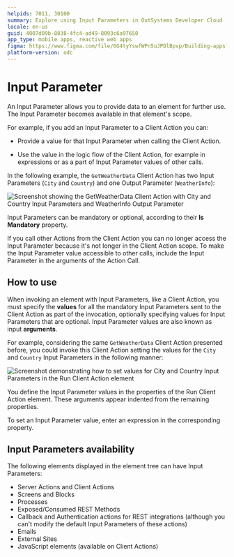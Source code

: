 ```yaml
---
helpids: 7011, 30100
summary: Explore using Input Parameters in OutSystems Developer Cloud (ODC) to pass data within elements like Client Actions.
locale: en-us
guid: 4007d09b-8038-4fc4-ad49-8093c6a97650
app_type: mobile apps, reactive web apps
figma: https://www.figma.com/file/6G4tyYswfWPn5uJPDlBpvp/Building-apps?type=design&node-id=3213%3A21492&t=ZwHw8hXeFhwYsO5V-1
platform-version: odc
---
```

# Input Parameter


An Input Parameter allows you to provide data to an element for further use. The Input Parameter becomes available in that element's scope.

For example, if you add an Input Parameter to a Client Action you can:

* Provide a value for that Input Parameter when calling the Client Action.

* Use the value in the logic flow of the Client Action, for example in expressions or as a part of Input Parameter values of other calls.

In the following example, the `GetWeatherData` Client Action has two Input Parameters (`City` and `Country`) and one Output Parameter (`WeatherInfo`):

![Screenshot showing the GetWeatherData Client Action with City and Country Input Parameters and WeatherInfo Output Parameter](images/input-parameter-client-action-example-ss.png "Client Action Input Parameters Example")

Input Parameters can be mandatory or optional, according to their **Is Mandatory** property.

If you call other Actions from the Client Action you can no longer access the Input Parameter because it's not longer in the Client Action scope. To make the Input Parameter value accessible to other calls, include the Input Parameter in the arguments of the Action Call.

## How to use

When invoking an element with Input Parameters, like a Client Action, you must specify the **values** for all the mandatory Input Parameters sent to the Client Action as part of the invocation, optionally specifying values for Input Parameters that are optional. Input Parameter values are also known as input **arguments**.

For example, considering the same `GetWeatherData` Client Action presented before, you could invoke this Client Action setting the values for the `City` and `Country` Input Parameters in the following manner:

![Screenshot demonstrating how to set values for City and Country Input Parameters in the Run Client Action element](images/input-parameter-set-value-ss.png "Setting Input Parameter Values")

You define the Input Parameter values in the properties of the Run Client Action element. These arguments appear indented from the remaining properties.

To set an Input Parameter value, enter an expression in the corresponding property.

## Input Parameters availability

The following elements displayed in the element tree can have Input Parameters:

* Server Actions and Client Actions
* Screens and Blocks
* Processes
* Exposed/Consumed REST Methods
* Callback and Authentication actions for REST integrations (although you can't modify the default Input Parameters of these actions)
* Emails
* External Sites
* JavaScript elements (available on Client Actions)
